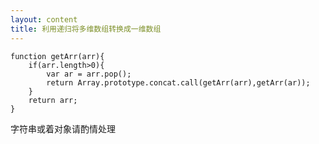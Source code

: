 ```yaml
---
layout: content
title: 利用递归将多维数组转换成一维数组
---
```


    function getArr(arr){
        if(arr.length>0){
            var ar = arr.pop();
            return Array.prototype.concat.call(getArr(arr),getArr(ar));
        }
        return arr;
    }

字符串或着对象请酌情处理